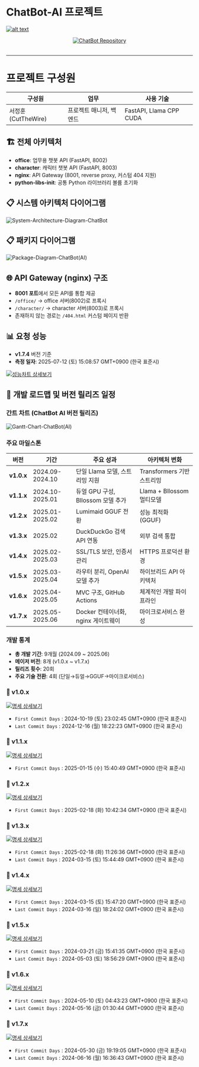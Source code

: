 # ChatBot-AI 프로젝트

[![alt text](https://lh3.googleusercontent.com/d/1H62LOQ8yeql3HQ5OZT4fIzdydTdMhbiw)](https://treenut.ddns.net)

<div align="center">
  <a href="https://github.com/TreeNut-KR/ChatBot-AI">
    <img src="https://github-readme-stats.vercel.app/api/pin/?username=TreeNut-KR&repo=ChatBot-AI&theme=dark&show_owner=true" alt="ChatBot Repository"/>
  </a>
</div>

<br>

---
# 프로젝트 구성원

| 구성원 | 업무 | 사용 기술 |  
|--------|--------|------------|  
| 서정훈 (CutTheWire) | 프로젝트 매니저, 백엔드 | FastAPI, Llama CPP CUDA |  

## 🏗️ 전체 아키텍처

- **office**: 업무용 챗봇 API (FastAPI, 8002)
- **character**: 캐릭터 챗봇 API (FastAPI, 8003)
- **nginx**: API Gateway (8001, reverse proxy, 커스텀 404 지원)
- **python-libs-init**: 공통 Python 라이브러리 볼륨 초기화

## 📋 시스템 아키텍처 다이어그램
![System-Architecture-Diagram-ChatBot](https://cutwire.myddns.me/images/System-Architecture-Diagram-ChatBot.webp)

## 📋 패키지 다이어그램 
![Package-Diagram-ChatBot(AI)](https://cutwire.myddns.me/images/Package-Diagram-ChatBot(AI).webp)

## 🌐 API Gateway (nginx) 구조

- **8001 포트**에서 모든 API를 통합 제공
- `/office/` → office 서버(8002)로 프록시
- `/character/` → character 서버(8003)로 프록시
- 존재하지 않는 경로는 `/404.html` 커스텀 페이지 반환


## 📊 요청 성능
- **v1.7.4** 버전 기준
- **측정 일자**: 2025-07-12 (토) 15:08:57 GMT+0900 (한국 표준시)

<div align="left">
    <a href="/visualization/chatbot-ai">
        <img src="https://img.shields.io/badge/성능차트-상세보기-green?style=for-the-badge&logo=chartdotjs" alt="성능차트 상세보기"/>
    </a>
</div>


## 📅 개발 로드맵 및 버전 릴리즈 일정

### 간트 차트 (ChatBot AI 버전 릴리즈)
![Gantt-Chart-ChatBot(AI)](https://cutwire.myddns.me/images/Gantt-Chart-ChatBot(AI).webp)

### 주요 마일스톤

| 버전 | 기간 | 주요 성과 | 아키텍처 변화 |
|------|------|-----------|---------------|
| **v1.0.x** | 2024.09-2024.10 | 단일 Llama 모델, 스트리밍 지원 | Transformers 기반 스트리밍 |
| **v1.1.x** | 2024.10-2025.01 | 듀얼 GPU 구성, Bllossom 모델 추가 | Llama + Bllossom 멀티모델 |
| **v1.2.x** | 2025.01-2025.02 | Lumimaid GGUF 전환 | 성능 최적화 (GGUF) |
| **v1.3.x** | 2025.02 | DuckDuckGo 검색 API 연동 | 외부 검색 통합 |
| **v1.4.x** | 2025.02-2025.03 | SSL/TLS 보안, 인증서 관리 | HTTPS 프로덕션 환경 |
| **v1.5.x** | 2025.03-2025.04 | 라우터 분리, OpenAI 모델 추가 | 하이브리드 API 아키텍처 |
| **v1.6.x** | 2025.04-2025.05 | MVC 구조, GitHub Actions | 체계적인 개발 파이프라인 |
| **v1.7.x** | 2025.05-2025.06 | Docker 컨테이너화, nginx 게이트웨이 | 마이크로서비스 완성 |

### 개발 통계

- **총 개발 기간**: 9개월 (2024.09 ~ 2025.06)
- **메이저 버전**: 8개 (v1.0.x ~ v1.7.x)
- **릴리즈 횟수**: 20회
- **주요 기술 전환**: 4회 (단일→듀얼→GGUF→마이크로서비스)

### 📄 v1.0.x
<div align="left">
    <a href="https://cutwire.myddns.me/portfolio/reference/chatbot-ai/version(1.0.x).md">
        <img src="https://img.shields.io/badge/명세-상세보기-blue?style=for-the-badge&logo=markdown" alt="명세 상세보기"/>
    </a>
</div>

- `First Commit Days` : 2024-10-19 (토) 23:02:45 GMT+0900 (한국 표준시)
- `Last Commit Days` : 2024-12-16 (월) 18:22:23 GMT+0900 (한국 표준시)

### 📄 v1.1.x
<div align="left">
    <a href="https://cutwire.myddns.me/portfolio/reference/chatbot-ai/version(1.1.x).md">
        <img src="https://img.shields.io/badge/명세-상세보기-blue?style=for-the-badge&logo=markdown" alt="명세 상세보기"/>
    </a>
</div>

- `First Commit Days` : 2025-01-15 (수) 15:40:49 GMT+0900 (한국 표준시)

### 📄 v1.2.x
<div align="left">
    <a href="https://cutwire.myddns.me/portfolio/reference/chatbot-ai/version(1.2.x).md">
        <img src="https://img.shields.io/badge/명세-상세보기-blue?style=for-the-badge&logo=markdown" alt="명세 상세보기"/>
    </a>
</div>

- `First Commit Days` : 2025-02-18 (화) 10:42:34 GMT+0900 (한국 표준시)

### 📄 v1.3.x
<div align="left">
    <a href="https://cutwire.myddns.me/portfolio/reference/chatbot-ai/version(1.3.x).md">
        <img src="https://img.shields.io/badge/명세-상세보기-blue?style=for-the-badge&logo=markdown" alt="명세 상세보기"/>
    </a>
</div>

- `First Commit Days` : 2025-02-18 (화) 11:26:36 GMT+0900 (한국 표준시)
- `Last Commit Days` : 2024-03-15 (토) 15:44:49 GMT+0900 (한국 표준시)

### 📄 v1.4.x
<div align="left">
    <a href="https://cutwire.myddns.me/portfolio/reference/chatbot-ai/version(1.4.x).md">
        <img src="https://img.shields.io/badge/명세-상세보기-blue?style=for-the-badge&logo=markdown" alt="명세 상세보기"/>
    </a>
</div>

- `First Commit Days` : 2024-03-15 (토) 15:47:20 GMT+0900 (한국 표준시)
- `Last Commit Days` : 2024-03-16 (일) 18:24:02 GMT+0900 (한국 표준시)

### 📄 v1.5.x
<div align="left">
    <a href="https://cutwire.myddns.me/portfolio/reference/chatbot-ai/version(1.5.x).md">
        <img src="https://img.shields.io/badge/명세-상세보기-blue?style=for-the-badge&logo=markdown" alt="명세 상세보기"/>
    </a>
</div>

- `First Commit Days` : 2024-03-21 (금) 15:41:35 GMT+0900 (한국 표준시)
- `Last Commit Days` : 2024-05-03 (토) 18:56:29 GMT+0900 (한국 표준시)

### 📄 v1.6.x
<div align="left">
    <a href="https://cutwire.myddns.me/portfolio/reference/chatbot-ai/version(1.6.x).md">
        <img src="https://img.shields.io/badge/명세-상세보기-blue?style=for-the-badge&logo=markdown" alt="명세 상세보기"/>
    </a>
</div>

- `First Commit Days` : 2024-05-10 (토) 04:43:23 GMT+0900 (한국 표준시)
- `Last Commit Days` : 2024-05-16 (금) 01:30:44 GMT+0900 (한국 표준시)

### 📄 v1.7.x
<div align="left">
    <a href="https://cutwire.myddns.me/portfolio/reference/chatbot-ai/version(1.7.x).md">
        <img src="https://img.shields.io/badge/명세-상세보기-blue?style=for-the-badge&logo=markdown" alt="명세 상세보기"/>
    </a>
</div>

- `First Commit Days` : 2024-05-30 (금) 19:19:05 GMT+0900 (한국 표준시)
- `Last Commit Days` : 2024-06-16 (월) 16:36:43 GMT+0900 (한국 표준시)